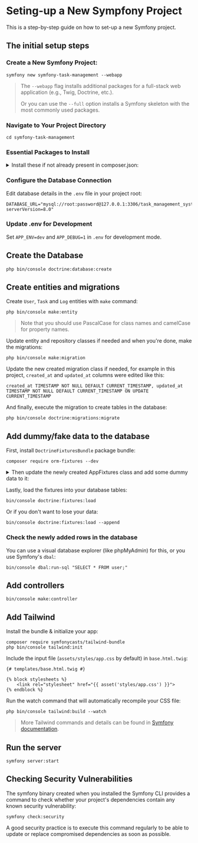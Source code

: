 # Seting-up a New Sympfony Project
This is a step-by-step guide on how to set-up a new Symfony project.

## The initial setup steps

### Create a New Symfony Project:
`symfony new symfony-task-management --webapp`
> The `--webapp` flag installs additional packages for a full-stack web application (e.g., Twig, Doctrine, etc.).
>
> Or you can use the `--full` option installs a Symfony skeleton with the most commonly used packages.

### Navigate to Your Project Directory
```
cd symfony-task-management
```

### Essential Packages to Install
<details>
	<summary>Install these if not already present in composer.json:</summary>

Basic web functionality:
```
composer require symfony/webapp-pack
```

Security for authentication:
```
composer require symfony/security-bundle
```

Forms and validation:
```
composer require symfony/form
composer require symfony/validator
```

Twig:
```
composer require twig
```

Database related:
```
composer require symfony/orm-pack
composer require doctrine/doctrine-migrations-bundle
```

For API development:
```
composer require symfony/serializer-pack
composer require api
```

#### Development Tools
Symfony Maker Bundle: 
```
composer require symfony/maker-bundle --dev
```

Debug toolbar and debugging tools:
```
composer require symfony/debug-pack --dev
```

For testing:
```
composer require symfony/test-pack --dev
```

#### Symfony Webpack Encore (Optional, for Asset Management)
If you plan to use CSS/JS bundling and want to integrate tools like Webpack, install the Webpack Encore bundle:
```
composer require symfony/webpack-encore-bundle
```
Then, install Webpack and configure your assets.
</details>

### Configure the Database Connection
Edit database details in the `.env` file in your project root:
```
DATABASE_URL="mysql://root:password@127.0.0.1:3306/task_management_system?serverVersion=8.0"
```

### Update .env for Development
Set `APP_ENV=dev` and `APP_DEBUG=1` in `.env` for development mode.

## Create the Database
```
php bin/console doctrine:database:create
```

## Create entities and migrations
Create `User`, `Task` and `Log` entities with `make` command:
```
php bin/console make:entity
```
> Note that you should use PascalCase for class names and camelCase for property names.

Update entity and repository classes if needed and when you're done, make the migrations:
```
php bin/console make:migration
```

Update the new created migration class if needed, for example in this project, `created_at` and `updated_at` columns were edited like this:
```
created_at TIMESTAMP NOT NULL DEFAULT CURRENT_TIMESTAMP, updated_at TIMESTAMP NOT NULL DEFAULT CURRENT_TIMESTAMP ON UPDATE CURRENT_TIMESTAMP
```

And finally, execute the migration to create tables in the database:
```
php bin/console doctrine:migrations:migrate
```

## Add dummy/fake data to the database
First, install `DoctrineFixturesBundle` package bundle:
```
composer require orm-fixtures --dev
```

<details>
	<summary>Then update the newly created AppFixtures class and add some dummy data to it:</summary>

```
$user = new User();
$user->setEmail(...);
$user->setPassword(...);
...

$manager->persist($user);

$task = new Task();
$task->setTitle(...);
$task->setDescription(...);
...

$manager->persist($task);

...
```
</details>

Lastly, load the fixtures into your database tables:
```
bin/console doctrine:fixtures:load
```

Or if you don't want to lose your data:
```
bin/console doctrine:fixtures:load --append
```

### Check the newly added rows in the database
You can use a visual database explorer (like phpMyAdmin) for this, or you use Symfony's `dbal`:
```
bin/console dbal:run-sql "SELECT * FROM user;"
```

## Add controllers
```
bin/console make:controller
```

## Add Tailwind
Install the bundle & initialize your app:
```
composer require symfonycasts/tailwind-bundle
php bin/console tailwind:init
```

Include the input file (`assets/styles/app.css` by default) in `base.html.twig`:
```
{# templates/base.html.twig #}

{% block stylesheets %}
	<link rel="stylesheet" href="{{ asset('styles/app.css') }}">
{% endblock %}
```

Run the watch command that will automatically recompile your CSS file:
```
php bin/console tailwind:build --watch
```

> More Tailwind commands and details can be found in [Symfony documentation](https://Symfony.com/bundles/TailwindBundle/current/index.html).

## Run the server
```
symfony server:start
```

## Checking Security Vulnerabilities
The symfony binary created when you installed the Symfony CLI provides a command to check whether your project's dependencies contain any known security vulnerability:
```
symfony check:security
```
A good security practice is to execute this command regularly to be able to update or replace compromised dependencies as soon as possible.
